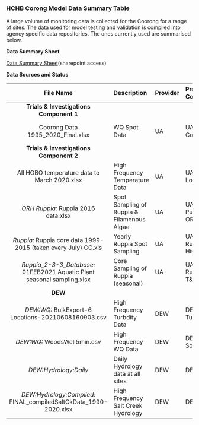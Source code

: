
### HCHB Corong Model Data Summary Table
A large volume of monitoring data is collected for the Coorong for a range of sites. The data used for model testing and validation is compiled into agency specific data repositories. The ones currently used are summarised below.


**Data Summary Sheet**

[Data Summary Sheet](https://sagov.sharepoint.com/:x:/r/teams/HCHBTIDataMgtandIntegration/Shared%20Documents/General/Coorong_Data_Summary.xlsx?d=weadc920cbd1445069975d2e8752aef09&csf=1&web=1&e=CGoQgO)(sharepoint access)



**Data Sources and Status**


| File Name | Description | Provider  | Provider Code | Date Range | Imported | Store |
|:---------:|:------------|:--------|:------------|:----------:|:--------:|:--------:|
|**Trials & Investigations Component 1**|
| Coorong Data 1995_2020_Final.xlsx | WQ Spot Data | UA | UA Collated | 1998 - 2019 | Yes | |
|**Trials & Investigations Component 2**|
| All HOBO temperature data to March 2020.xlsx| High Frequency Temperature Data | UA | UA Logger | 2019 - 2020 | Yes | |
| _ORH Ruppia:_ Ruppia 2016 data.xlsx | Spot Sampling of Ruppia & Filamenous Algae | UA | UA Puppia ORH | 2016 | Pending | |
| _Ruppia:_ Ruppia core data 1999-2015 (taken every July) CC.xls | Yearly Ruppia Spot Sampling | UA | UA Ruppia Hist | 1999 - 2015 | Pending | |
|_Ruppia_2-3-3_Database:_ 01FEB2021 Aquatic Plant seasonal sampling.xlsx | Core Sampling of Ruppia (seasonal) | UA | UA Ruppia T&I | 2020 | Pending | |
|**DEW**|
| _DEW:WQ:_ BulkExport-6 Locations-20210608160903.csv| High Frequency Turbdity Data| DEW | DEW Turb | 2009 - 2021 | Yes | |
| _DEW:WQ:_ WoodsWell5min.csv| High Frequency WQ Data| DEW | DEW Sonde | 2009 - 2021 | Pending | |
| _DEW:Hydrology:Daily_| Daily Hydrology data at all sites | DEW | DEW | 1990 - 2021 | Yes | |
| _DEW:Hydrology:Compiled:_ FINAL_compiledSaltCkData_1990-2020.xlsx| High Frequency Salt Creek Hydrology | DEW | DEW SC | 1990 - 2021 | Pending | |

